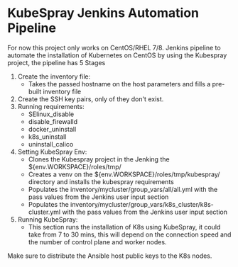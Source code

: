 # KubeSpray Jenkins Automation Pipeline

For now this project only works on CentOS/RHEL 7/8.
Jenkins pipeline to automate the installation of Kubernetes on CentOS by using the Kubespray project, the pipeline has 5 Stages

1. Create the inventory file:
   - Takes the passed hostname on the host parameters and fills a pre-built inventory file
2. Create the SSH key pairs, only of they don't exist.
3. Running requirements:
   - SElinux_disable
   - disable_firewalld
   - docker_uninstall
   - k8s_uninstall
   - uninstall_calico
4. Setting KubeSpray Env:
   - Clones the Kubespray project in the Jenking the ${env.WORKSPACE}/roles/tmp/
   - Creates a venv on the ${env.WORKSPACE}/roles/tmp/kubespray/ directory and installs the kubespray requirements
   - Populates the inventory/mycluster/group_vars/all/all.yml with the pass values from the Jenkins user input section
   - Populates the inventory/mycluster/group_vars/k8s_cluster/k8s-cluster.yml with the pass values from the Jenkins user input section
5. Running KubeSpray:
   - This section runs the installation of K8s using KubeSpray, it could take from 7 to 30 mins, this will depend on the connection speed and the number of control plane and worker nodes.

Make sure to distribute the Ansible host public keys to the K8s nodes.
